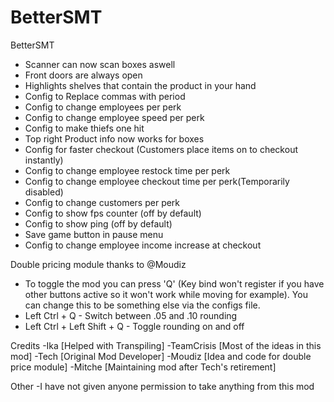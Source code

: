 # BetterSMT

BetterSMT
- Scanner can now scan boxes aswell
- Front doors are always open
- Highlights shelves that contain the product in your hand
- Config to Replace commas with period
- Config to change employees per perk
- Config to change employee speed per perk
- Config to make thiefs one hit
- Top right Product info now works for boxes
- Config for faster checkout (Customers place items on to checkout instantly)
- Config to change employee restock time per perk
- Config to change employee checkout time per perk(Temporarily disabled)
- Config to change customers per perk
- Config to show fps counter (off by default)
- Config to show ping (off by default)
- Save game button in pause menu
- Config to change employee income increase at checkout

Double pricing module thanks to @Moudiz
- To toggle the mod you can press 'Q' (Key bind won't register if you have other buttons active so it won't work while moving for example). You can change this to be something else via the configs file.
- Left Ctrl + Q - Switch between .05 and .10 rounding
- Left Ctrl + Left Shift + Q - Toggle rounding on and off

Credits
-Ika [Helped with Transpiling]
-TeamCrisis [Most of the ideas in this mod]
-Tech [Original Mod Developer]
-Moudiz [Idea and code for double price module]
-Mitche [Maintaining mod after Tech's retirement]

Other
-I have not given anyone permission to take anything from this mod